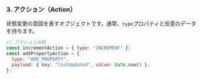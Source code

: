 ### 3. アクション（Action）

状態変更の意図を表すオブジェクトです。通常、`type`プロパティと任意のデータを持ちます。

```javascript
// アクションの例
const incrementAction = { type: "INCREMENT" };
const addPropertyAction = {
  type: "ADD_PROPERTY",
  payload: { key: "lastUpdated", value: Date.now() },
};
```
